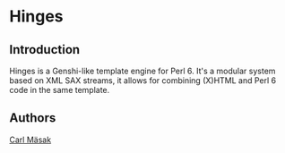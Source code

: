 # Hinges

## Introduction

Hinges is a Genshi-like template engine for Perl 6.
It's a modular system based on XML SAX streams, it allows for combining
(X)HTML and Perl 6 code in the same template.

## Authors

[Carl Mäsak](https://github.com/masak/)

